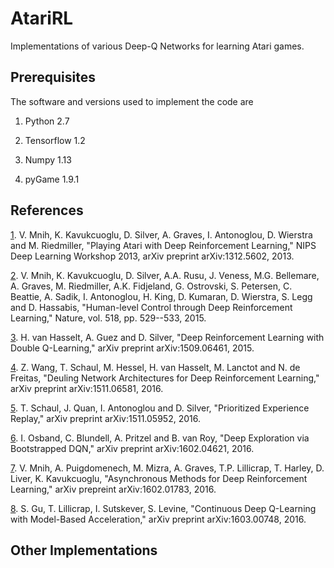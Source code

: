 # AtariRL

Implementations of various Deep-Q Networks for learning Atari games.

## Prerequisites

The software and versions used to implement the code are

1.  Python 2.7

2.  Tensorflow 1.2

3.  Numpy 1.13

4.  pyGame 1.9.1

## References

[1].  V. Mnih, K. Kavukcuoglu, D. Silver, A. Graves, I. Antonoglou, D. Wierstra and M. Riedmiller, "Playing Atari with Deep Reinforcement Learning," NIPS Deep Learning Workshop 2013, arXiv preprint arXiv:1312.5602, 2013.  

[2].  V. Mnih, K. Kavukcuoglu, D. Silver, A.A. Rusu, J. Veness, M.G. Bellemare, A. Graves, M. Riedmiller, A.K. Fidjeland, G. Ostrovski, S. Petersen, C. Beattie, A. Sadik, I. Antonoglou, H. King, D. Kumaran, D. Wierstra, S. Legg and D. Hassabis, "Human-level Control through Deep Reinforcement Learning," Nature, vol. 518, pp. 529--533, 2015.  

[3].  H. van Hasselt, A. Guez and D. Silver, "Deep Reinforcement Learning with Double Q-Learning," arXiv preprint arXiv:1509.06461, 2015.

[4]. Z. Wang, T. Schaul, M. Hessel, H. van Hasselt, M. Lanctot and N. de Freitas, "Deuling Network Architectures for Deep Reinforcement Learning," arXiv preprint arXiv:1511.06581, 2016.

[5]. T. Schaul, J. Quan, I. Antonoglou and D. Silver, "Prioritized Experience Replay," arXiv preprint arXiv:1511.05952, 2016.

[6]. I. Osband, C. Blundell, A. Pritzel and B. van Roy, "Deep Exploration via Bootstrapped DQN," arXiv preprint arXiv:1602.04621, 2016.

[7]. V. Mnih, A. Puigdomenech, M. Mizra, A. Graves, T.P. Lillicrap, T. Harley, D. Liver, K. Kavukcuoglu, "Asynchronous Methods for Deep Reinforcement Learning," arXiv prepreint arXiv:1602.01783, 2016.

[8]. S. Gu, T. Lillicrap, I. Sutskever, S. Levine, "Continuous Deep Q-Learning with Model-Based Acceleration," arXiv preprint arXiv:1603.00748, 2016.


[1]: https://arxiv.org/abs/1312.5602

[2]: http://www.nature.com/nature/journal/v518/n7540/abs/nature14236.html

[3]: https://arxiv.org/abs/1509.06461

[4]: https://arxiv.org/abs/1511.06581

[5]: https://arxiv.org/abs/1511.05952

[6]: https://arxiv.org/abs/1602.04621

[7]: https://arxiv.org/abs/1602.01783

[8]: https://arxiv.org/abs/1603.00748

## Other Implementations


